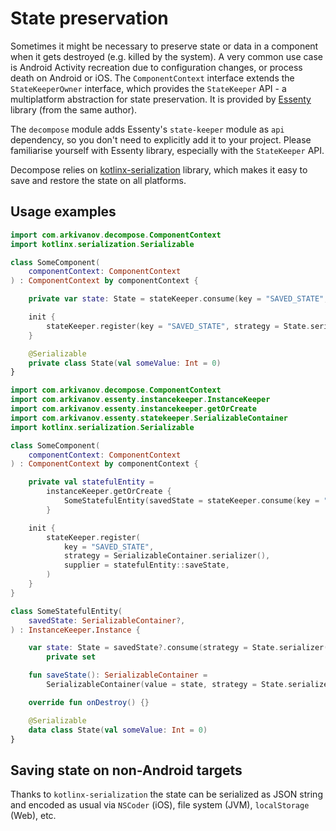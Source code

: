 # State preservation

Sometimes it might be necessary to preserve state or data in a component when it gets destroyed (e.g. killed by the system). A very common use case is Android Activity recreation due to configuration changes, or process death on Android or iOS. The `ComponentContext` interface extends the `StateKeeperOwner` interface, which provides the `StateKeeper` API - a multiplatform abstraction for state preservation. It is provided by [Essenty](https://github.com/arkivanov/Essenty) library (from the same author).

The `decompose` module adds Essenty's `state-keeper` module as `api` dependency, so you don't need to explicitly add it to your project. Please familiarise yourself with Essenty library, especially with the `StateKeeper` API.

Decompose relies on [kotlinx-serialization](https://github.com/Kotlin/kotlinx.serialization) library, which makes it easy to save and restore the state on all platforms.

## Usage examples

```kotlin title="Saving state in a component"
import com.arkivanov.decompose.ComponentContext
import kotlinx.serialization.Serializable

class SomeComponent(
    componentContext: ComponentContext
) : ComponentContext by componentContext {

    private var state: State = stateKeeper.consume(key = "SAVED_STATE", strategy = State.serializer()) ?: State()

    init {
        stateKeeper.register(key = "SAVED_STATE", strategy = State.serializer()) { state }
    }

    @Serializable
    private class State(val someValue: Int = 0)
}
```

```kotlin title="Saving state of a retained instance"
import com.arkivanov.decompose.ComponentContext
import com.arkivanov.essenty.instancekeeper.InstanceKeeper
import com.arkivanov.essenty.instancekeeper.getOrCreate
import com.arkivanov.essenty.statekeeper.SerializableContainer
import kotlinx.serialization.Serializable

class SomeComponent(
    componentContext: ComponentContext
) : ComponentContext by componentContext {

    private val statefulEntity =
        instanceKeeper.getOrCreate {
            SomeStatefulEntity(savedState = stateKeeper.consume(key = "SAVED_STATE", strategy = SerializableContainer.serializer()))
        }

    init {
        stateKeeper.register(
            key = "SAVED_STATE",
            strategy = SerializableContainer.serializer(),
            supplier = statefulEntity::saveState,
        )
    }
}

class SomeStatefulEntity(
    savedState: SerializableContainer?,
) : InstanceKeeper.Instance {

    var state: State = savedState?.consume(strategy = State.serializer()) ?: State()
        private set

    fun saveState(): SerializableContainer =
        SerializableContainer(value = state, strategy = State.serializer())

    override fun onDestroy() {}

    @Serializable
    data class State(val someValue: Int = 0)
} 
```

## Saving state on non-Android targets

Thanks to `kotlinx-serialization` the state can be serialized as JSON string and encoded as usual via `NSCoder` (iOS), file system (JVM), `localStorage` (Web), etc.
